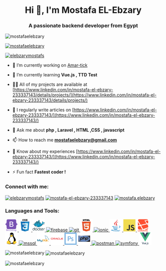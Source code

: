 <h1 align="center">Hi 👋, I'm Mostafa EL-Ebzary</h1>
<h3 align="center">A passionate backend developer from Egypt</h3>

<p align="left"> <img src="https://komarev.com/ghpvc/?username=mostafaelebzary&label=Profile%20views&color=0e75b6&style=flat" alt="mostafaelebzary" /> </p>

<p align="left"> <a href="https://github.com/ryo-ma/github-profile-trophy"><img src="https://github-profile-trophy.vercel.app/?username=mostafaelebzary" alt="mostafaelebzary" /></a> </p>

<p align="left"> <a href="https://twitter.com/elebzarymostafs" target="blank"><img src="https://img.shields.io/twitter/follow/elebzarymostafs?logo=twitter&style=for-the-badge" alt="elebzarymostafs" /></a> </p>

- 🔭 I’m currently working on [Amar-tick](https://amar-tick.com/)

- 🌱 I’m currently learning **Vue.js , TTD Test**

- 👨‍💻 All of my projects are available at [https://www.linkedin.com/in/mostafa-el-ebzary-233337143/details/projects/](https://www.linkedin.com/in/mostafa-el-ebzary-233337143/details/projects/)

- 📝 I regularly write articles on [https://www.linkedin.com/in/mostafa-el-ebzary-233337143/](https://www.linkedin.com/in/mostafa-el-ebzary-233337143/)

- 💬 Ask me about **php , Laravel , HTML ,CSS , javascript**

- 📫 How to reach me **mostafaelebzary@gmail.com**

- 📄 Know about my experiences [https://www.linkedin.com/in/mostafa-el-ebzary-233337143/](https://www.linkedin.com/in/mostafa-el-ebzary-233337143/)

- ⚡ Fun fact **Fastest coder !**

<h3 align="left">Connect with me:</h3>
<p align="left">
<a href="https://twitter.com/elebzarymostafs" target="blank"><img align="center" src="https://raw.githubusercontent.com/rahuldkjain/github-profile-readme-generator/master/src/images/icons/Social/twitter.svg" alt="elebzarymostafs" height="30" width="40" /></a>
<a href="https://linkedin.com/in/mostafa-el-ebzary-233337143" target="blank"><img align="center" src="https://raw.githubusercontent.com/rahuldkjain/github-profile-readme-generator/master/src/images/icons/Social/linked-in-alt.svg" alt="mostafa-el-ebzary-233337143" height="30" width="40" /></a>
<a href="https://fb.com/mostafa.elebzary" target="blank"><img align="center" src="https://raw.githubusercontent.com/rahuldkjain/github-profile-readme-generator/master/src/images/icons/Social/facebook.svg" alt="mostafa.elebzary" height="30" width="40" /></a>
</p>

<h3 align="left">Languages and Tools:</h3>
<p align="left"> <a href="https://getbootstrap.com" target="_blank" rel="noreferrer"> <img src="https://raw.githubusercontent.com/devicons/devicon/master/icons/bootstrap/bootstrap-plain-wordmark.svg" alt="bootstrap" width="40" height="40"/> </a> <a href="https://www.w3schools.com/css/" target="_blank" rel="noreferrer"> <img src="https://raw.githubusercontent.com/devicons/devicon/master/icons/css3/css3-original-wordmark.svg" alt="css3" width="40" height="40"/> </a> <a href="https://www.docker.com/" target="_blank" rel="noreferrer"> <img src="https://raw.githubusercontent.com/devicons/devicon/master/icons/docker/docker-original-wordmark.svg" alt="docker" width="40" height="40"/> </a> <a href="https://firebase.google.com/" target="_blank" rel="noreferrer"> <img src="https://www.vectorlogo.zone/logos/firebase/firebase-icon.svg" alt="firebase" width="40" height="40"/> </a> <a href="https://git-scm.com/" target="_blank" rel="noreferrer"> <img src="https://www.vectorlogo.zone/logos/git-scm/git-scm-icon.svg" alt="git" width="40" height="40"/> </a> <a href="https://www.w3.org/html/" target="_blank" rel="noreferrer"> <img src="https://raw.githubusercontent.com/devicons/devicon/master/icons/html5/html5-original-wordmark.svg" alt="html5" width="40" height="40"/> </a> <a href="https://ionicframework.com" target="_blank" rel="noreferrer"> <img src="https://upload.wikimedia.org/wikipedia/commons/d/d1/Ionic_Logo.svg" alt="ionic" width="40" height="40"/> </a> <a href="https://www.java.com" target="_blank" rel="noreferrer"> <img src="https://raw.githubusercontent.com/devicons/devicon/master/icons/java/java-original.svg" alt="java" width="40" height="40"/> </a> <a href="https://developer.mozilla.org/en-US/docs/Web/JavaScript" target="_blank" rel="noreferrer"> <img src="https://raw.githubusercontent.com/devicons/devicon/master/icons/javascript/javascript-original.svg" alt="javascript" width="40" height="40"/> </a> <a href="https://laravel.com/" target="_blank" rel="noreferrer"> <img src="https://raw.githubusercontent.com/devicons/devicon/master/icons/laravel/laravel-plain-wordmark.svg" alt="laravel" width="40" height="40"/> </a> <a href="https://www.linux.org/" target="_blank" rel="noreferrer"> <img src="https://raw.githubusercontent.com/devicons/devicon/master/icons/linux/linux-original.svg" alt="linux" width="40" height="40"/> </a> <a href="https://www.microsoft.com/en-us/sql-server" target="_blank" rel="noreferrer"> <img src="https://www.svgrepo.com/show/303229/microsoft-sql-server-logo.svg" alt="mssql" width="40" height="40"/> </a> <a href="https://www.mysql.com/" target="_blank" rel="noreferrer"> <img src="https://raw.githubusercontent.com/devicons/devicon/master/icons/mysql/mysql-original-wordmark.svg" alt="mysql" width="40" height="40"/> </a> <a href="https://www.oracle.com/" target="_blank" rel="noreferrer"> <img src="https://raw.githubusercontent.com/devicons/devicon/master/icons/oracle/oracle-original.svg" alt="oracle" width="40" height="40"/> </a> <a href="https://www.photoshop.com/en" target="_blank" rel="noreferrer"> <img src="https://raw.githubusercontent.com/devicons/devicon/master/icons/photoshop/photoshop-line.svg" alt="photoshop" width="40" height="40"/> </a> <a href="https://www.php.net" target="_blank" rel="noreferrer"> <img src="https://raw.githubusercontent.com/devicons/devicon/master/icons/php/php-original.svg" alt="php" width="40" height="40"/> </a> <a href="https://postman.com" target="_blank" rel="noreferrer"> <img src="https://www.vectorlogo.zone/logos/getpostman/getpostman-icon.svg" alt="postman" width="40" height="40"/> </a> <a href="https://symfony.com" target="_blank" rel="noreferrer"> <img src="https://symfony.com/logos/symfony_black_03.svg" alt="symfony" width="40" height="40"/> </a> <a href="https://vuejs.org/" target="_blank" rel="noreferrer"> <img src="https://raw.githubusercontent.com/devicons/devicon/master/icons/vuejs/vuejs-original-wordmark.svg" alt="vuejs" width="40" height="40"/> </a> </p>

<p><img align="left" src="https://github-readme-stats.vercel.app/api/top-langs?username=mostafaelebzary&show_icons=true&locale=en&layout=compact" alt="mostafaelebzary" /></p>

<p>&nbsp;<img align="center" src="https://github-readme-stats.vercel.app/api?username=mostafaelebzary&show_icons=true&locale=en" alt="mostafaelebzary" /></p>

<p><img align="center" src="https://github-readme-streak-stats.herokuapp.com/?user=mostafaelebzary&" alt="mostafaelebzary" /></p>
